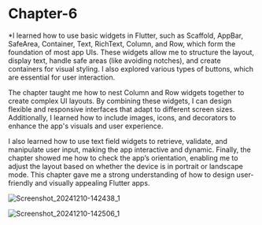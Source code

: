 # Chapter-6
*I learned how to use basic widgets in Flutter, such as Scaffold, AppBar, SafeArea, Container, Text, RichText, Column, and Row, which form the foundation of most app UIs. These widgets allow me to structure the layout, display text, handle safe areas (like avoiding notches), and create containers for visual styling. I also explored various types of buttons, which are essential for user interaction.

The chapter taught me how to nest Column and Row widgets together to create complex UI layouts. By combining these widgets, I can design flexible and responsive interfaces that adapt to different screen sizes. Additionally, I learned how to include images, icons, and decorators to enhance the app's visuals and user experience.

I also learned how to use text field widgets to retrieve, validate, and manipulate user input, making the app interactive and dynamic. Finally, the chapter showed me how to check the app’s orientation, enabling me to adjust the layout based on whether the device is in portrait or landscape mode. This chapter gave me a strong understanding of how to design user-friendly and visually appealing Flutter apps.

![Screenshot_20241210-142438_1](https://github.com/user-attachments/assets/19673c52-4cf6-45b6-a5b7-842da8b38fe8)

![Screenshot_20241210-142506_1](https://github.com/user-attachments/assets/f3a3c55f-0a44-4b89-8e60-ad6fc6493662)


